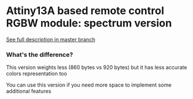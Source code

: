 # Attiny13A based remote control RGBW module: spectrum version

[See full description in master branch](Attiny13A-remote-control-RGBW-module/tree/master)

### What's the difference?

This version weights less (860 bytes vs 920 bytes) but it has less accurate colors representation too

You can use this version if you need more space to implement some additional features